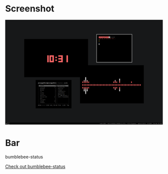 # Screenshot

![scrot](https://github.com/pizzagodfern/i3-dotfiles/blob/master/scrot.png)

# Bar

bumblebee-status

[Check out bumblebee-status](https://github.com/tobi-wan-kenobi/bumblebee-status)

